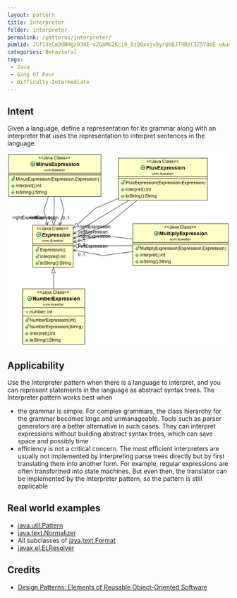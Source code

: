 ```yaml
---
layout: pattern
title: Interpreter
folder: interpreter
permalink: /patterns/interpreter/
pumlid: JSf13eCm30NHgz034E-vZGaM62Kcih_BzQ6xxjv8yr6hBJT9RzC1Z5Y8dE-oAuvSCyJhPH13gLSdRNapsEdaBy-RXEus3mR4BQXpl21zVnykFmlgVvVqNaRszW00
categories: Behavioral
tags:
 - Java
 - Gang Of Four
 - Difficulty-Intermediate
---
```


## Intent
Given a language, define a representation for its grammar along
with an interpreter that uses the representation to interpret sentences in the
language.

![alt text](./etc/interpreter_1.png "Interpreter")

## Applicability
Use the Interpreter pattern when there is a language to
interpret, and you can represent statements in the language as abstract syntax
trees. The Interpreter pattern works best when

* the grammar is simple. For complex grammars, the class hierarchy for the grammar becomes large and unmanageable. Tools such as parser generators are a better alternative in such cases. They can interpret expressions without building abstract syntax trees, which can save space and possibly time
* efficiency is not a critical concern. The most efficient interpreters are usually not implemented by interpreting parse trees directly but by first translating them into another form. For example, regular expressions are often transformed into state machines. But even then, the translator can be implemented by the Interpreter pattern, so the pattern is still applicable

## Real world examples
* [java.util.Pattern](http://docs.oracle.com/javase/8/docs/api/java/util/regex/Pattern.html)
* [java.text.Normalizer](http://docs.oracle.com/javase/8/docs/api/java/text/Normalizer.html)
* All subclasses of [java.text.Format](http://docs.oracle.com/javase/8/docs/api/java/text/Format.html)
* [javax.el.ELResolver](http://docs.oracle.com/javaee/7/api/javax/el/ELResolver.html)


## Credits

* [Design Patterns: Elements of Reusable Object-Oriented Software](http://www.amazon.com/Design-Patterns-Elements-Reusable-Object-Oriented/dp/0201633612)
